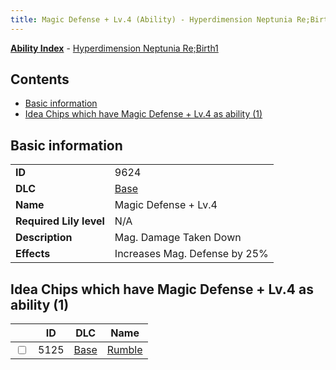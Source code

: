 ```yaml
---
title: Magic Defense + Lv.4 (Ability) - Hyperdimension Neptunia Re;Birth1
---
```


[**Ability Index**](/neptunia/rb1/ability/index.html) - [Hyperdimension Neptunia Re;Birth1](/neptunia/rb1)

## Contents

- [Basic information](#basic-information)
- [Idea Chips which have Magic Defense + Lv.4 as ability (1)](#idea-chips-which-have-magic-defense-lv4-as-ability-1)

## Basic information

|   |   |
| -- | -- |
| **ID** | 9624
**DLC** | [Base](/neptunia/rb1/dlc/1-base.html)
**Name** | Magic Defense + Lv.4
**Required Lily level** | N/A
**Description** | Mag. Damage Taken Down
**Effects** | Increases Mag. Defense by 25% |


## Idea Chips which have Magic Defense + Lv.4 as ability (1)

|    | ID | DLC | Name |
| -- | -- | --- | ---- |
| <input type="checkbox" id="rb1-item-1-5125" class="trackbox" /> | 5125 | [Base](/neptunia/rb1/dlc/1-base.html) | [Rumble](/neptunia/rb1/item/1-5125-rumble.html) |

